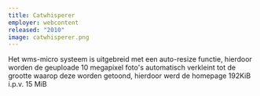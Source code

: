 ```yaml
---
title: Catwhisperer
employer: webcontent
released: "2010"
image: catwhisperer.png
---
```


Het wms-micro systeem is uitgebreid met een auto-resize functie, hierdoor worden de geuploade 10 megapixel foto's automatisch verkleint tot de grootte waarop deze worden getoond, hierdoor werd de homepage 192KiB i.p.v. 15 MiB